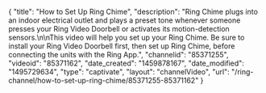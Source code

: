 {
    "title": "How to Set Up Ring Chime",
    "description": "Ring Chime plugs into an indoor electrical outlet and plays a preset tone whenever someone presses your Ring Video Doorbell or activates its motion-detection sensors.\n\nThis video will help you set up your Ring Chime. Be sure to install your Ring Video Doorbell first, then set up Ring Chime, before connecting the units with the Ring App.",
    "channelid": "85371255",
    "videoid": "85371162",
    "date_created": "1459878167",
    "date_modified": "1495729634",
    "type": "captivate",
    "layout": "channelVideo",
    "url": "\/ring-channel\/how-to-set-up-ring-chime\/85371255-85371162"
}